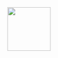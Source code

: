 <div id="header" align="center">
  <img src=https://media.giphy.com/media/ei9qZaM48TDfRBJmtX/giphy.gif" width="100"/>
</div>

